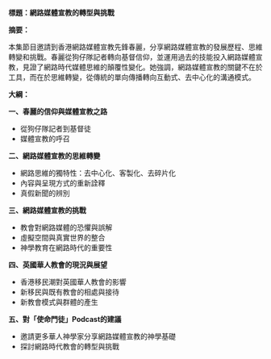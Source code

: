 **標題：網路媒體宣教的轉型與挑戰**

**摘要：**

本集節目邀請到香港網路媒體宣教先鋒春麗，分享網路媒體宣教的發展歷程、思維轉變和挑戰。春麗從狗仔隊記者轉向基督信仰，並運用過去的技能投入網路媒體宣教，見證了網路時代媒體思維的顛覆性變化。她強調，網路媒體宣教的關鍵不在於工具，而在於思維轉變，從傳統的單向傳播轉向互動式、去中心化的溝通模式。

**大綱：**

**一、春麗的信仰與媒體宣教之路**
* 從狗仔隊記者到基督徒
* 媒體宣教的呼召

**二、網路媒體宣教的思維轉變**
* 網路思維的獨特性：去中心化、客製化、去碎片化
* 內容與呈現方式的重新詮釋
* 真假新聞的辨別

**三、網路媒體宣教的挑戰**
* 教會對網路媒體的恐懼與誤解
* 虛擬空間與真實世界的整合
* 神學教育在網路時代的重要性

**四、英國華人教會的現況與展望**
* 香港移民潮對英國華人教會的影響
* 新移民與既有教會的相處與接待
* 新教會模式與群體的產生

**五、對「使命門徒」Podcast的建議**
* 邀請更多華人神學家分享網路媒體宣教的神學基礎
* 探討網路時代教會的轉型與挑戰